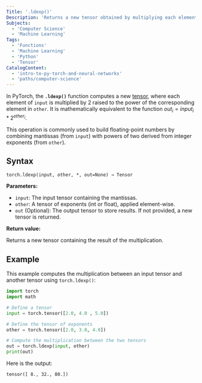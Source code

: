 ```yaml
---
Title: '.ldexp()'
Description: 'Returns a new tensor obtained by multiplying each element of the input tensor by a power of two.'
Subjects:
  - 'Computer Science'
  - 'Machine Learning'
Tags:
  - 'Functions'
  - 'Machine Learning'
  - 'Python'
  - 'Tensor'
CatalogContent:
  - 'intro-to-py-torch-and-neural-networks'
  - 'paths/computer-science'
---
```


In PyTorch, the **`.ldexp()`** function computes a new [tensor](https://www.codecademy.com/resources/docs/pytorch/tensors), where each element of `input` is multiplied by 2 raised to the power of the corresponding element in `other`. It is mathematically equivalent to the function $out_i = input_i * 2^{other_i}$.

This operation is commonly used to build floating-point numbers by combining mantissas (from `input`) with powers of two derived from integer exponents (from `other`).

## Syntax

```pseudo
torch.ldexp(input, other, *, out=None) → Tensor
```

**Parameters:**

- `input`: The input tensor containing the mantissas.
- `other`: A tensor of exponents (int or float), applied element-wise.
- `out` (Optional): The output tensor to store results. If not provided, a new tensor is returned.

**Return value:**

Returns a new tensor containing the result of the multiplication.

## Example

This example computes the multiplication between an input tensor and another tensor using `torch.ldexp()`:

```py
import torch
import math

# Define a tensor
input = torch.tensor([2.0, 4.0 , 5.0])

# Define the tensor of exponents
other = torch.tensor([2.0, 3.0, 4.0])

# Compute the multiplication between the two tensors
out = torch.ldexp(input, other)
print(out)
```

Here is the output:

```shell
tensor([ 8., 32., 80.])
```

